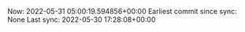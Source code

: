 Now: 2022-05-31 05:00:19.594856+00:00 Earliest commit since sync: None Last sync: 2022-05-30 17:28:08+00:00
